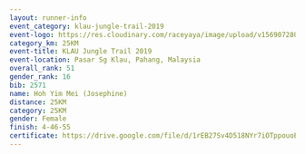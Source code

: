 ```yaml
---
layout: runner-info 
event_category: klau-jungle-trail-2019 
event-logo: https://res.cloudinary.com/raceyaya/image/upload/v1569072808/logo/klau-image_qwwxyw.png
category_km: 25KM 
event-title: KLAU Jungle Trail 2019 
event-location: Pasar Sg Klau, Pahang, Malaysia 
overall_rank: 51
gender_rank: 16
bib: 2571
name: Hoh Yim Mei (Josephine)
distance: 25KM
category: 25KM
gender: Female
finish: 4-46-55
certificate: https://drive.google.com/file/d/1rEB27Sv4D518NYr7iOTppouoEEzJSpbe/view?usp=sharing
---
```

